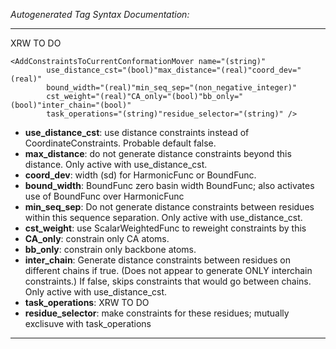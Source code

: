 _Autogenerated Tag Syntax Documentation:_

---
XRW TO DO

```
<AddConstraintsToCurrentConformationMover name="(string)"
        use_distance_cst="(bool)"max_distance="(real)"coord_dev="(real)"
        bound_width="(real)"min_seq_sep="(non_negative_integer)"
        cst_weight="(real)"CA_only="(bool)"bb_only="(bool)"inter_chain="(bool)"
        task_operations="(string)"residue_selector="(string)" />
```

-   **use_distance_cst**: use distance constraints instead of CoordinateConstraints. Probable default false.
-   **max_distance**: do not generate distance constraints beyond this distance.  Only active with use_distance_cst.
-   **coord_dev**: width (sd) for HarmonicFunc or BoundFunc.
-   **bound_width**: BoundFunc zero basin width BoundFunc; also activates use of BoundFunc over HarmonicFunc
-   **min_seq_sep**: Do not generate distance constraints between residues within this sequence separation.  Only active with use_distance_cst.
-   **cst_weight**: use ScalarWeightedFunc to reweight constraints by this
-   **CA_only**: constrain only CA atoms.
-   **bb_only**: constrain only backbone atoms.
-   **inter_chain**: Generate distance constraints between residues on different chains if true.  (Does not appear to generate ONLY interchain constraints.)  If false, skips constraints that would go between chains.  Only active with use_distance_cst.
-   **task_operations**: XRW TO DO
-   **residue_selector**: make constraints for these residues; mutually exclisuve with task_operations

---
